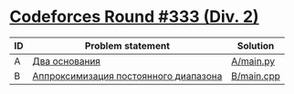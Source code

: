 # [Codeforces Round #333 (Div. 2)](http://codeforces.com/contest/602)

| ID | Problem statement                                                                       | Solution                 |
|----|-----------------------------------------------------------------------------------------|--------------------------|
| A  | [Два основания](http://codeforces.com/problemset/problem/602/A)                         | [A/main.py](A/main.py)   |
| B  | [Аппроксимизация постоянного диапазона](http://codeforces.com/problemset/problem/602/B) | [B/main.cpp](B/main.cpp) |

